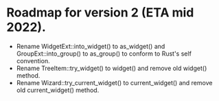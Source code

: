 # Roadmap for version 2 (ETA mid 2022). 

- Rename WidgetExt::into_widget() to as_widget() and GroupExt::into_group() to as_group() to conform to Rust's self convention.
- Rename TreeItem::try_widget() to widget() and remove old widget() method.
- Rename Wizard::try_current_widget() to current_widget() and remove old current_widget() method.